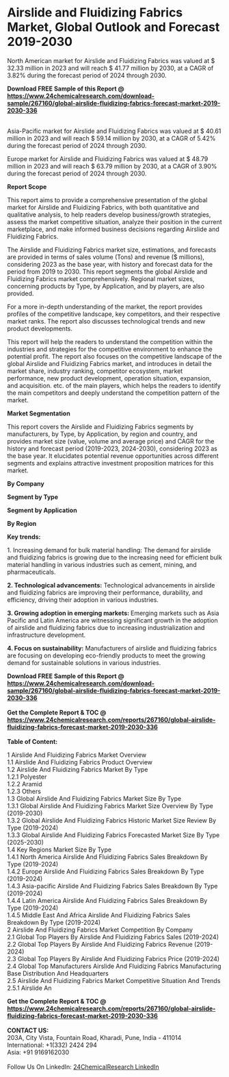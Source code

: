 <h1>Airslide and Fluidizing Fabrics Market, Global Outlook and Forecast 2019-2030</h1><p>
</p><p>
North American market for Airslide and Fluidizing Fabrics was valued at $ 32.33 million in 2023 and will reach $ 41.77 million by 2030, at a CAGR of 3.82% during the forecast period of 2024 through 2030.</p><p>
</p><div><b>Download FREE Sample of this Report @ 
            <a href="https://www.24chemicalresearch.com/download-sample/267160/global-airslide-fluidizing-fabrics-forecast-market-2019-2030-336">
            https://www.24chemicalresearch.com/download-sample/267160/global-airslide-fluidizing-fabrics-forecast-market-2019-2030-336</a></b></div><br><p>
Asia-Pacific market for Airslide and Fluidizing Fabrics was valued at $ 40.61 million in 2023 and will reach $ 59.14 million by 2030, at a CAGR of 5.42% during the forecast period of 2024 through 2030.</p><p>
</p><p>
Europe market for Airslide and Fluidizing Fabrics was valued at $ 48.79 million in 2023 and will reach $ 63.79 million by 2030, at a CAGR of 3.90% during the forecast period of 2024 through 2030.</p><p>
</p><p>
<strong>Report Scope</strong></p><p>
</p><p>
This report aims to provide a comprehensive presentation of the global market for Airslide and Fluidizing Fabrics, with both quantitative and qualitative analysis, to help readers develop business/growth strategies, assess the market competitive situation, analyze their position in the current marketplace, and make informed business decisions regarding Airslide and Fluidizing Fabrics.</p><p>
</p><p>
The Airslide and Fluidizing Fabrics market size, estimations, and forecasts are provided in terms of sales volume (Tons) and revenue ($ millions), considering 2023 as the base year, with history and forecast data for the period from 2019 to 2030. This report segments the global Airslide and Fluidizing Fabrics market comprehensively. Regional market sizes, concerning products by Type, by Application, and by players, are also provided.</p><p>
</p><p>
For a more in-depth understanding of the market, the report provides profiles of the competitive landscape, key competitors, and their respective market ranks. The report also discusses technological trends and new product developments.</p><p>
</p><p>
This report will help the readers to understand the competition within the industries and strategies for the competitive environment to enhance the potential profit. The report also focuses on the competitive landscape of the global Airslide and Fluidizing Fabrics market, and introduces in detail the market share, industry ranking, competitor ecosystem, market performance, new product development, operation situation, expansion, and acquisition. etc. of the main players, which helps the readers to identify the main competitors and deeply understand the competition pattern of the market.</p><p>
</p><p>
<strong>Market Segmentation</strong></p><p>
</p><p>
This report covers the Airslide and Fluidizing Fabrics segments by manufacturers, by Type, by Application, by region and country, and provides market size (value, volume and average price) and CAGR for the history and forecast period (2019-2023, 2024-2030), considering 2023 as the base year. It elucidates potential revenue opportunities across different segments and explains attractive investment proposition matrices for this market.</p><p>
</p><p>
<strong>By Company</strong>
</p><p>
<strong>Segment by Type</strong></p><p>
</p><p>
<strong>Segment by Application</strong></p><p>
</p><p>
<strong>By Region</strong></p><p>
</p><p>
</p><p>
<strong>Key trends:</strong></p><p>
1. Increasing demand for bulk material handling: The demand for airslide and fluidizing fabrics is growing due to the increasing need for efficient bulk material handling in various industries such as cement, mining, and pharmaceuticals.</p><p>
<strong>2. Technological advancements:</strong> Technological advancements in airslide and fluidizing fabrics are improving their performance, durability, and efficiency, driving their adoption in various industries.</p><p>
<strong>3. Growing adoption in emerging markets: </strong>Emerging markets such as Asia Pacific and Latin America are witnessing significant growth in the adoption of airslide and fluidizing fabrics due to increasing industrialization and infrastructure development.</p><p>
<strong>4. Focus on sustainability:</strong> Manufacturers of airslide and fluidizing fabrics are focusing on developing eco-friendly products to meet the growing demand for sustainable solutions in various industries.</p><div><b>Download FREE Sample of this Report @ 
            <a href="https://www.24chemicalresearch.com/download-sample/267160/global-airslide-fluidizing-fabrics-forecast-market-2019-2030-336">
            https://www.24chemicalresearch.com/download-sample/267160/global-airslide-fluidizing-fabrics-forecast-market-2019-2030-336</a></b></div><br><div><b>Get the Complete Report & TOC @ 
            <a href="https://www.24chemicalresearch.com/reports/267160/global-airslide-fluidizing-fabrics-forecast-market-2019-2030-336">
            https://www.24chemicalresearch.com/reports/267160/global-airslide-fluidizing-fabrics-forecast-market-2019-2030-336</a></b></div><br>
            <b>Table of Content:</b><p>1 Airslide And Fluidizing Fabrics Market Overview<br />
1.1 Airslide And Fluidizing Fabrics Product Overview<br />
1.2 Airslide And Fluidizing Fabrics Market By Type<br />
1.2.1 Polyester<br />
1.2.2 Aramid<br />
1.2.3 Others<br />
1.3 Global Airslide And Fluidizing Fabrics Market Size By Type<br />
1.3.1 Global Airslide And Fluidizing Fabrics Market Size Overview By Type (2019-2030)<br />
1.3.2 Global Airslide And Fluidizing Fabrics Historic Market Size Review By Type (2019-2024)<br />
1.3.3 Global Airslide And Fluidizing Fabrics Forecasted Market Size By Type (2025-2030)<br />
1.4 Key Regions Market Size By Type<br />
1.4.1 North America Airslide And Fluidizing Fabrics Sales Breakdown By Type (2019-2024)<br />
1.4.2 Europe Airslide And Fluidizing Fabrics Sales Breakdown By Type (2019-2024)<br />
1.4.3 Asia-pacific Airslide And Fluidizing Fabrics Sales Breakdown By Type (2019-2024)<br />
1.4.4 Latin America Airslide And Fluidizing Fabrics Sales Breakdown By Type (2019-2024)<br />
1.4.5 Middle East And Africa Airslide And Fluidizing Fabrics Sales Breakdown By Type (2019-2024)<br />
2 Airslide And Fluidizing Fabrics Market Competition By Company<br />
2.1 Global Top Players By Airslide And Fluidizing Fabrics Sales (2019-2024)<br />
2.2 Global Top Players By Airslide And Fluidizing Fabrics Revenue (2019-2024)<br />
2.3 Global Top Players By Airslide And Fluidizing Fabrics Price (2019-2024)<br />
2.4 Global Top Manufacturers Airslide And Fluidizing Fabrics Manufacturing Base Distribution And Headquarters<br />
2.5 Airslide And Fluidizing Fabrics Market Competitive Situation And Trends<br />
2.5.1 Airslide An</p><div><b>Get the Complete Report & TOC @ 
            <a href="https://www.24chemicalresearch.com/reports/267160/global-airslide-fluidizing-fabrics-forecast-market-2019-2030-336">
            https://www.24chemicalresearch.com/reports/267160/global-airslide-fluidizing-fabrics-forecast-market-2019-2030-336</a></b></div><br><b>CONTACT US:</b><br>
            203A, City Vista, Fountain Road, Kharadi, Pune, India - 411014<br>
            International: +1(332) 2424 294<br>
            Asia: +91 9169162030 <br><br>
            Follow Us On LinkedIn: <a href="https://www.linkedin.com/company/24chemicalresearch/">24ChemicalResearch LinkedIn</a>